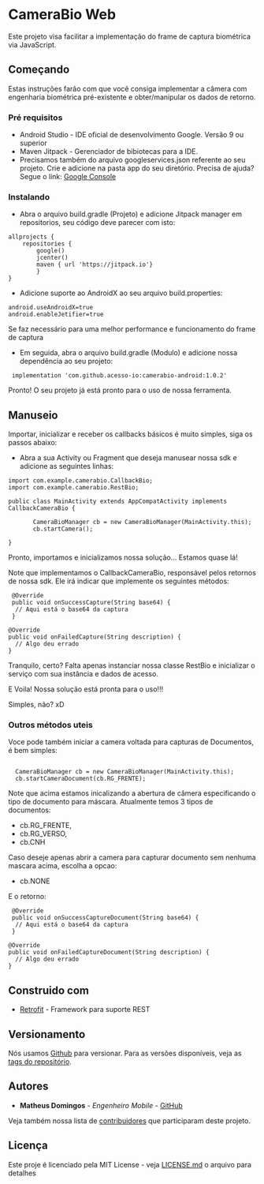 # CameraBio Web

Este projeto visa facilitar a implementação do frame de captura biométrica via JavaScript. 

## Começando

Estas instruções farão com que você consiga implementar a câmera com engenharia biométrica pré-existente e obter/manipular os dados de retorno.

### Pré requisitos

- Android Studio - IDE oficial de desenvolvimento Google. Versão 9 ou superior
- Maven Jitpack - Gerenciador de bibiotecas para a IDE.
- Precisamos também do arquivo googleservices.json referente ao seu projeto. Crie e adicione na pasta app do seu diretório. Precisa de ajuda? Segue o link: [Google Console](https://console.firebase.google.com)   

### Instalando

- Abra o arquivo build.gradle (Projeto) e adicione Jitpack manager em repositorios, seu código deve parecer com isto: 

```
allprojects {
    repositories {
        google()
        jcenter()
        maven { url 'https://jitpack.io'}
        }
}
```

- Adicione suporte ao AndroidX ao seu arquivo build.properties:
```
android.useAndroidX=true
android.enableJetifier=true
````
Se faz necessário para uma melhor performance e funcionamento do frame de captura

- Em seguida, abra o arquivo build.gradle (Modulo) e adicione nossa dependência ao seu projeto: 

```
 implementation 'com.github.acesso-io:camerabio-android:1.0.2'
```

Pronto! O seu projeto já está pronto para o uso de nossa ferramenta.

## Manuseio

Importar, inicializar e receber os callbacks básicos é muito simples, siga os passos abaixo:

- Abra a sua Activity ou Fragment que deseja manusear nossa sdk e adicione as seguintes linhas: 

```
import com.example.camerabio.CallbackBio;
import com.example.camerabio.RestBio;

public class MainActivity extends AppCompatActivity implements CallbackCameraBio {

       CameraBioManager cb = new CameraBioManager(MainActivity.this);
       cb.startCamera();

}
```

Pronto, importamos e inicializamos nossa solução... Estamos quase lá!  


Note que implementamos o CallbackCameraBio, responsável pelos retornos de nossa sdk. Ele irá indicar que implemente os seguintes métodos: 

```
 @Override
 public void onSuccessCapture(String base64) {
  // Aqui está o base64 da captura    
 }

@Override
public void onFailedCapture(String description) {
  // Algo deu errado
}
```

Tranquilo, certo? Falta apenas instanciar nossa classe RestBio e inicializar o serviço com sua instância e dados de acesso.

E Voila! Nossa solução está pronta para o uso!!! 

Simples, não? xD 

### Outros métodos uteis

Voce pode também iniciar a camera voltada para capturas de Documentos, é bem simples: 

```

  CameraBioManager cb = new CameraBioManager(MainActivity.this);
  cb.startCameraDocument(cb.RG_FRENTE);

```

Note que acima estamos inicalizando a abertura de câmera especificando o tipo de documento para máscara. 
Atualmente temos 3 tipos de documentos: 

 - cb.RG_FRENTE,
 - cb.RG_VERSO,
 - cb.CNH

Caso deseje apenas abrir a camera para capturar documento sem nenhuma mascara acima, escolha a opcao:

 - cb.NONE
 

E o retorno: 

```
 @Override
 public void onSuccessCaptureDocument(String base64) {
  // Aqui está o base64 da captura    
 }

@Override
public void onFailedCaptureDocument(String description) {
  // Algo deu errado
}
```


## Construido com

* [Retrofit](https://square.github.io/retrofit/) - Framework para suporte REST


## Versionamento

Nós usamos [Github](https://github.com/) para versionar. Para as versões disponíveis, veja as [tags do repositório](https://github.com/acesso-io/camerabio-android/releases). 

## Autores

* **Matheus Domingos** - *Engenheiro Mobile* - [GitHub](https://github.com/MatheusDomingos)

Veja também nossa lista de [contribuidores](https://github.com/acesso-io/camerabio-android/graphs/contributors) que participaram deste projeto.

## Licença

Este proje é licenciado pela MIT License - veja [LICENSE.md](LICENSE.md) o arquivo para detalhes


